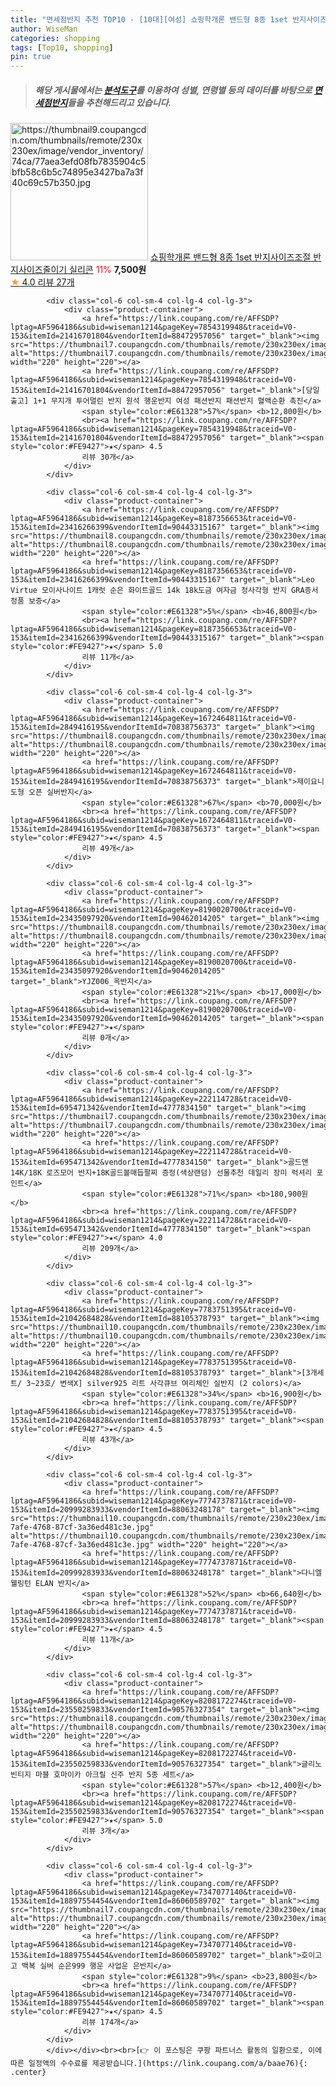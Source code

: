```yaml
---
title: "면세점반지 추천 TOP10 - [10대][여성] 쇼핑학개론 밴드형 8종 1set 반지사이즈조절 반지사이즈줄이기 실리콘"
author: WiseMan
categories: shopping
tags: [Top10, shopping]
pin: true
---
```


> ##### 해당 게시물에서는 [**분석도구**](https://itemscout.io/)를 이용하여 **성별**, **연령별** 등의 데이터를 바탕으로 [**면세점반지**](https://link.coupang.com/a/baae76)들을 추천해드리고 있습니다.
<div class="container"><div class="row">
            <div class="col-6 col-sm-4 col-lg-4 col-lg-3">
                <div class="product-container">
                    <a href="https://link.coupang.com/re/AFFSDP?lptag=AF5964186&subid=wiseman1214&pageKey=7868121485&traceid=V0-153&itemId=21486779822&vendorItemId=88540865150" target="_blank"><img src="https://thumbnail9.coupangcdn.com/thumbnails/remote/230x230ex/image/vendor_inventory/74ca/77aea3efd08fb7835904c5bfb58c6b5c74895e3427ba7a3f40c69c57b350.jpg" alt="https://thumbnail9.coupangcdn.com/thumbnails/remote/230x230ex/image/vendor_inventory/74ca/77aea3efd08fb7835904c5bfb58c6b5c74895e3427ba7a3f40c69c57b350.jpg" width="220" height="220"></a>
                    <a href="https://link.coupang.com/re/AFFSDP?lptag=AF5964186&subid=wiseman1214&pageKey=7868121485&traceid=V0-153&itemId=21486779822&vendorItemId=88540865150" target="_blank">쇼핑학개론 밴드형 8종 1set 반지사이즈조절 반지사이즈줄이기 실리콘</a>
                    <span style="color:#E61328">11%</span> <b>7,500원</b>
                    <br><a href="https://link.coupang.com/re/AFFSDP?lptag=AF5964186&subid=wiseman1214&pageKey=7868121485&traceid=V0-153&itemId=21486779822&vendorItemId=88540865150" target="_blank"><span style="color:#FE9427">★</span> 4.0
                    리뷰 27개</a>
                </div>
            </div>
            
            <div class="col-6 col-sm-4 col-lg-4 col-lg-3">
                <div class="product-container">
                    <a href="https://link.coupang.com/re/AFFSDP?lptag=AF5964186&subid=wiseman1214&pageKey=7854319948&traceid=V0-153&itemId=21416701804&vendorItemId=88472957056" target="_blank"><img src="https://thumbnail7.coupangcdn.com/thumbnails/remote/230x230ex/image/vendor_inventory/6b67/8a818ac08bdf75a59827c793370925fa08708f09ffbdaa2aa0a462afa04b.png" alt="https://thumbnail7.coupangcdn.com/thumbnails/remote/230x230ex/image/vendor_inventory/6b67/8a818ac08bdf75a59827c793370925fa08708f09ffbdaa2aa0a462afa04b.png" width="220" height="220"></a>
                    <a href="https://link.coupang.com/re/AFFSDP?lptag=AF5964186&subid=wiseman1214&pageKey=7854319948&traceid=V0-153&itemId=21416701804&vendorItemId=88472957056" target="_blank">[당일출고] 1+1 무지개 투어멀린 반지 원석 행운반지 여성 패션반지 패션반지 혈액순환 촉진</a>
                    <span style="color:#E61328">57%</span> <b>12,800원</b>
                    <br><a href="https://link.coupang.com/re/AFFSDP?lptag=AF5964186&subid=wiseman1214&pageKey=7854319948&traceid=V0-153&itemId=21416701804&vendorItemId=88472957056" target="_blank"><span style="color:#FE9427">★</span> 4.5
                    리뷰 30개</a>
                </div>
            </div>
            
            <div class="col-6 col-sm-4 col-lg-4 col-lg-3">
                <div class="product-container">
                    <a href="https://link.coupang.com/re/AFFSDP?lptag=AF5964186&subid=wiseman1214&pageKey=8187356653&traceid=V0-153&itemId=23416266399&vendorItemId=90443315167" target="_blank"><img src="https://thumbnail8.coupangcdn.com/thumbnails/remote/230x230ex/image/vendor_inventory/8c7b/b3485234a5957808b50e9764ea1135244c6148937f0a536a276b79a000f1.jpg" alt="https://thumbnail8.coupangcdn.com/thumbnails/remote/230x230ex/image/vendor_inventory/8c7b/b3485234a5957808b50e9764ea1135244c6148937f0a536a276b79a000f1.jpg" width="220" height="220"></a>
                    <a href="https://link.coupang.com/re/AFFSDP?lptag=AF5964186&subid=wiseman1214&pageKey=8187356653&traceid=V0-153&itemId=23416266399&vendorItemId=90443315167" target="_blank">Leo Virtue 모이사나이트 1캐럿 순은 화이트골드 14k 18k도금 여자금 정사각형 반지 GRA증서 정품 보증</a>
                    <span style="color:#E61328">5%</span> <b>46,800원</b>
                    <br><a href="https://link.coupang.com/re/AFFSDP?lptag=AF5964186&subid=wiseman1214&pageKey=8187356653&traceid=V0-153&itemId=23416266399&vendorItemId=90443315167" target="_blank"><span style="color:#FE9427">★</span> 5.0
                    리뷰 11개</a>
                </div>
            </div>
            
            <div class="col-6 col-sm-4 col-lg-4 col-lg-3">
                <div class="product-container">
                    <a href="https://link.coupang.com/re/AFFSDP?lptag=AF5964186&subid=wiseman1214&pageKey=1672464811&traceid=V0-153&itemId=2849416195&vendorItemId=70838756373" target="_blank"><img src="https://thumbnail8.coupangcdn.com/thumbnails/remote/230x230ex/image/vendor_inventory/69d3/f60a7ff0ad1d42d7d14452b77c9f51d022b57dca84e99aef4b3c7216af35.jpg" alt="https://thumbnail8.coupangcdn.com/thumbnails/remote/230x230ex/image/vendor_inventory/69d3/f60a7ff0ad1d42d7d14452b77c9f51d022b57dca84e99aef4b3c7216af35.jpg" width="220" height="220"></a>
                    <a href="https://link.coupang.com/re/AFFSDP?lptag=AF5964186&subid=wiseman1214&pageKey=1672464811&traceid=V0-153&itemId=2849416195&vendorItemId=70838756373" target="_blank">제이요니 도형 오픈 실버반지</a>
                    <span style="color:#E61328">67%</span> <b>70,000원</b>
                    <br><a href="https://link.coupang.com/re/AFFSDP?lptag=AF5964186&subid=wiseman1214&pageKey=1672464811&traceid=V0-153&itemId=2849416195&vendorItemId=70838756373" target="_blank"><span style="color:#FE9427">★</span> 4.5
                    리뷰 49개</a>
                </div>
            </div>
            
            <div class="col-6 col-sm-4 col-lg-4 col-lg-3">
                <div class="product-container">
                    <a href="https://link.coupang.com/re/AFFSDP?lptag=AF5964186&subid=wiseman1214&pageKey=8190020700&traceid=V0-153&itemId=23435097920&vendorItemId=90462014205" target="_blank"><img src="https://thumbnail8.coupangcdn.com/thumbnails/remote/230x230ex/image/vendor_inventory/7da7/3fccdcf64d0139ed04f1ef4ad70180e94d6d6d4479456fe67fe12759ba1f.jpg" alt="https://thumbnail8.coupangcdn.com/thumbnails/remote/230x230ex/image/vendor_inventory/7da7/3fccdcf64d0139ed04f1ef4ad70180e94d6d6d4479456fe67fe12759ba1f.jpg" width="220" height="220"></a>
                    <a href="https://link.coupang.com/re/AFFSDP?lptag=AF5964186&subid=wiseman1214&pageKey=8190020700&traceid=V0-153&itemId=23435097920&vendorItemId=90462014205" target="_blank">YJZ006_옥반지</a>
                    <span style="color:#E61328">21%</span> <b>17,000원</b>
                    <br><a href="https://link.coupang.com/re/AFFSDP?lptag=AF5964186&subid=wiseman1214&pageKey=8190020700&traceid=V0-153&itemId=23435097920&vendorItemId=90462014205" target="_blank"><span style="color:#FE9427">★</span> 
                    리뷰 0개</a>
                </div>
            </div>
            
            <div class="col-6 col-sm-4 col-lg-4 col-lg-3">
                <div class="product-container">
                    <a href="https://link.coupang.com/re/AFFSDP?lptag=AF5964186&subid=wiseman1214&pageKey=222114728&traceid=V0-153&itemId=695471342&vendorItemId=4777834150" target="_blank"><img src="https://thumbnail7.coupangcdn.com/thumbnails/remote/230x230ex/image/vendor_inventory/db92/31acfae74506b4b74e1b43021c97d46971fcacd636796789570fe16a7acb.png" alt="https://thumbnail7.coupangcdn.com/thumbnails/remote/230x230ex/image/vendor_inventory/db92/31acfae74506b4b74e1b43021c97d46971fcacd636796789570fe16a7acb.png" width="220" height="220"></a>
                    <a href="https://link.coupang.com/re/AFFSDP?lptag=AF5964186&subid=wiseman1214&pageKey=222114728&traceid=V0-153&itemId=695471342&vendorItemId=4777834150" target="_blank">골드앤 14K/18K 로즈모어 반지+18K골드볼매듭팔찌 증정(색상랜덤) 선물추천 데일리 장미 럭셔리 포인트</a>
                    <span style="color:#E61328">71%</span> <b>180,900원</b>
                    <br><a href="https://link.coupang.com/re/AFFSDP?lptag=AF5964186&subid=wiseman1214&pageKey=222114728&traceid=V0-153&itemId=695471342&vendorItemId=4777834150" target="_blank"><span style="color:#FE9427">★</span> 4.0
                    리뷰 209개</a>
                </div>
            </div>
            
            <div class="col-6 col-sm-4 col-lg-4 col-lg-3">
                <div class="product-container">
                    <a href="https://link.coupang.com/re/AFFSDP?lptag=AF5964186&subid=wiseman1214&pageKey=7783751395&traceid=V0-153&itemId=21042684828&vendorItemId=88105378793" target="_blank"><img src="https://thumbnail10.coupangcdn.com/thumbnails/remote/230x230ex/image/vendor_inventory/6961/39ca3feb8f46773cb7aa8fa5a018390a557ed53d15fa821283088aeefa75.jpg" alt="https://thumbnail10.coupangcdn.com/thumbnails/remote/230x230ex/image/vendor_inventory/6961/39ca3feb8f46773cb7aa8fa5a018390a557ed53d15fa821283088aeefa75.jpg" width="220" height="220"></a>
                    <a href="https://link.coupang.com/re/AFFSDP?lptag=AF5964186&subid=wiseman1214&pageKey=7783751395&traceid=V0-153&itemId=21042684828&vendorItemId=88105378793" target="_blank">[3개세트/ 3~23호/ 변색X] silver925 리트 사각큐브 여리체인 실반지 (2 colors)</a>
                    <span style="color:#E61328">34%</span> <b>16,900원</b>
                    <br><a href="https://link.coupang.com/re/AFFSDP?lptag=AF5964186&subid=wiseman1214&pageKey=7783751395&traceid=V0-153&itemId=21042684828&vendorItemId=88105378793" target="_blank"><span style="color:#FE9427">★</span> 4.5
                    리뷰 43개</a>
                </div>
            </div>
            
            <div class="col-6 col-sm-4 col-lg-4 col-lg-3">
                <div class="product-container">
                    <a href="https://link.coupang.com/re/AFFSDP?lptag=AF5964186&subid=wiseman1214&pageKey=7774737871&traceid=V0-153&itemId=20999283933&vendorItemId=88063248178" target="_blank"><img src="https://thumbnail10.coupangcdn.com/thumbnails/remote/230x230ex/image/retail/images/2023/12/13/18/4/93e71f32-7afe-4768-87cf-3a36ed481c3e.jpg" alt="https://thumbnail10.coupangcdn.com/thumbnails/remote/230x230ex/image/retail/images/2023/12/13/18/4/93e71f32-7afe-4768-87cf-3a36ed481c3e.jpg" width="220" height="220"></a>
                    <a href="https://link.coupang.com/re/AFFSDP?lptag=AF5964186&subid=wiseman1214&pageKey=7774737871&traceid=V0-153&itemId=20999283933&vendorItemId=88063248178" target="_blank">다니엘웰링턴 ELAN 반지</a>
                    <span style="color:#E61328">52%</span> <b>66,640원</b>
                    <br><a href="https://link.coupang.com/re/AFFSDP?lptag=AF5964186&subid=wiseman1214&pageKey=7774737871&traceid=V0-153&itemId=20999283933&vendorItemId=88063248178" target="_blank"><span style="color:#FE9427">★</span> 4.5
                    리뷰 11개</a>
                </div>
            </div>
            
            <div class="col-6 col-sm-4 col-lg-4 col-lg-3">
                <div class="product-container">
                    <a href="https://link.coupang.com/re/AFFSDP?lptag=AF5964186&subid=wiseman1214&pageKey=8208172274&traceid=V0-153&itemId=23550259833&vendorItemId=90576327354" target="_blank"><img src="https://thumbnail8.coupangcdn.com/thumbnails/remote/230x230ex/image/vendor_inventory/3863/5afb2fe5b75c36968cad40c2abb9fec4105fe8022b07ab0a18049b2f8893.png" alt="https://thumbnail8.coupangcdn.com/thumbnails/remote/230x230ex/image/vendor_inventory/3863/5afb2fe5b75c36968cad40c2abb9fec4105fe8022b07ab0a18049b2f8893.png" width="220" height="220"></a>
                    <a href="https://link.coupang.com/re/AFFSDP?lptag=AF5964186&subid=wiseman1214&pageKey=8208172274&traceid=V0-153&itemId=23550259833&vendorItemId=90576327354" target="_blank">글리노 빈티지 마블 호마이카 아크릴 신주 반지 5종 세트</a>
                    <span style="color:#E61328">57%</span> <b>12,400원</b>
                    <br><a href="https://link.coupang.com/re/AFFSDP?lptag=AF5964186&subid=wiseman1214&pageKey=8208172274&traceid=V0-153&itemId=23550259833&vendorItemId=90576327354" target="_blank"><span style="color:#FE9427">★</span> 5.0
                    리뷰 3개</a>
                </div>
            </div>
            
            <div class="col-6 col-sm-4 col-lg-4 col-lg-3">
                <div class="product-container">
                    <a href="https://link.coupang.com/re/AFFSDP?lptag=AF5964186&subid=wiseman1214&pageKey=7347077140&traceid=V0-153&itemId=18897554454&vendorItemId=86060589702" target="_blank"><img src="https://thumbnail7.coupangcdn.com/thumbnails/remote/230x230ex/image/vendor_inventory/14d5/d08ec9ece171cb0f9e630ff14c2593e2bd271c48f582c1b03917de1d308e.jpg" alt="https://thumbnail7.coupangcdn.com/thumbnails/remote/230x230ex/image/vendor_inventory/14d5/d08ec9ece171cb0f9e630ff14c2593e2bd271c48f582c1b03917de1d308e.jpg" width="220" height="220"></a>
                    <a href="https://link.coupang.com/re/AFFSDP?lptag=AF5964186&subid=wiseman1214&pageKey=7347077140&traceid=V0-153&itemId=18897554454&vendorItemId=86060589702" target="_blank">호이고고 백복 실버 순은999 행운 사업운 은반지</a>
                    <span style="color:#E61328">9%</span> <b>23,800원</b>
                    <br><a href="https://link.coupang.com/re/AFFSDP?lptag=AF5964186&subid=wiseman1214&pageKey=7347077140&traceid=V0-153&itemId=18897554454&vendorItemId=86060589702" target="_blank"><span style="color:#FE9427">★</span> 4.5
                    리뷰 174개</a>
                </div>
            </div>
            </div></div><br><br>[👉 이 포스팅은 쿠팡 파트너스 활동의 일환으로, 이에 따른 일정액의 수수료를 제공받습니다.](https://link.coupang.com/a/baae76){: .center}